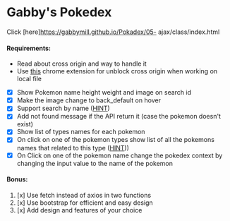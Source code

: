# Gabby's Pokedex

Click [here]https://gabbymill.github.io/Pokadex/05- ajax/class/index.html




#### Requirements:

- Read about cross origin and way to handle it
- Use [this](https://chrome.google.com/webstore/detail/cors-unblock/lfhmikememgdcahcdlaciloancbhjino?hl=en) chrome extension for unblock cross origin when working on local file
- [x] Show Pokemon name height weight and image on search id
- [x] Make the image change to back_default on hover
- [x] Support search by name ([HINT](https://pokeapi.co/docs/v2#pokemon))
- [x] Add not found message if the API return it (case the pokemon doesn't exist)
- [x] Show list of types names for each pokemon
- [x] On click on one of the pokemon types show list of all the pokemons names that related to this type ([HINT](https://pokeapi.co/docs/v2#type:~:text=lines)))
- [x] On Click on one of the pokemon name change the pokedex context by changing the input value to the name of the pokemon

#### Bonus:

1. [x] Use fetch instead of axios in two functions
2. [x] Use bootstrap for efficient and easy design
3. [x] Add design and features of your choice



